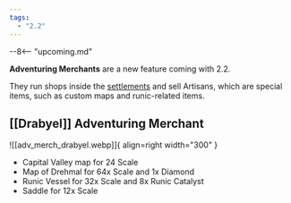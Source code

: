 ```yaml
---
tags:
  - "2.2"
---
```


--8<-- "upcoming.md"

**Adventuring Merchants** are a new feature coming with 2.2.

They run shops inside the [settlements](/Settlements) and sell Artisans, which are special items, such as custom maps and runic-related items.


## [[Drabyel]] Adventuring Merchant
![[adv_merch_drabyel.webp]]{ align=right width="300" }

* Capital Valley map for 24 Scale
* Map of Drehmal for 64x Scale and 1x Diamond
* Runic Vessel for 32x Scale and 8x Runic Catalyst
* Saddle for 12x Scale
